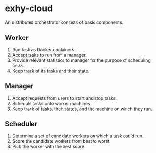 # exhy-cloud
An distributed orchestrator consists of basic components. 

## Worker
1. Run task as Docker containers.
2. Accept tasks to run from a manager.
3. Provide relevant statistics to manager for the purpose of scheduling tasks.
4. Keep track of its tasks and their state.

## Manager
1. Accept requests from users to start and stop tasks.
2. Schedule tasks onto worker machines.
3. Keep track of tasks. their states, and the machine on which they run.

## Scheduler
1. Determine a set of candidate workers on which a task could run.
2. Score the candidate workers from best to worst.
3. Pick the worker with the best score.